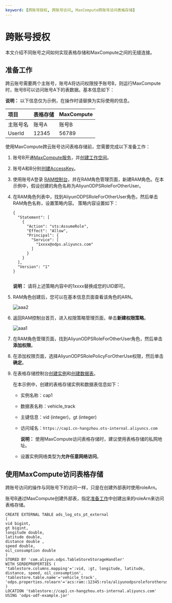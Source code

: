```yaml
---
keyword: [跨账号授权, 跨账号访问, MaxCompute跨账号访问表格存储]
---
```


# 跨账号授权

本文介绍不同账号之间如何实现表格存储和MaxCompute之间的无缝连接。

## 准备工作

跨云账号需要两个主账号，账号A将访问权限授予账号B，则运行MaxCompute时，账号B可以访问账号A下的表数据。基本信息如下：

**说明：** 以下信息仅为示例，在操作时请替换为实际使用的信息。

|项目|表格存储|MaxCompute|
|:-|:---|:---------|
|主账号名|账号A|账号B|
|UserId|12345|56789|

使用MaxCompute跨云账号访问表格存储前，您需要完成以下准备工作：

1.  账号B开通[MaxCompute服务](https://www.alibabacloud.com/product/maxcompute)，并[创建工作空间]()。

2.  账号A和B分别[创建AccessKey](https://www.alibabacloud.com/help/doc-detail/53045.htm)。

3.  使用账号A登录 [RAM控制台](https://ram.console.aliyun.com/)，并在RAM角色管理页面，新建RAM角色。在本示例中，假设创建的角色名称为AliyunODPSRoleForOtherUser。

4.  在RAM角色列表中，找到AliyunODPSRoleForOtherUser角色，然后单击RAM角色名称，设置策略内容。 策略内容设置如下：

    ```
    {
      "Statement": [
        {
          "Action": "sts:AssumeRole",
          "Effect": "Allow",
          "Principal": {
            "Service": [
              "1xxxx@odps.aliyuncs.com"
            ]
          }
        }
      ],
      "Version": "1"
    }
                            
    ```

    **说明：** 请将上述策略内容中的1xxxx替换成您的UID即可。

5.  RAM角色创建后，您可以在基本信息页面查看该角色的ARN。

    ![aaa2](https://static-aliyun-doc.oss-accelerate.aliyuncs.com/assets/img/zh-CN/9900159751/p54000.png)

6.  返回RAM控制台首页，进入权限策略管理页面，单击**新建权限策略**。

    ![aaa1](https://static-aliyun-doc.oss-accelerate.aliyuncs.com/assets/img/zh-CN/9900159751/p53995.png)

7.  在RAM角色管理页面，找到AliyunODPSRoleForOtherUser角色，然后单击**添加权限**。

8.  在添加权限页面，选择AliyunODPSRolePolicyForOtherUse权限，然后单击**确定**。

9.  在表格存储控制台[创建实例](/intl.zh-CN/快速入门/创建实例.md)和[创建数据表](/intl.zh-CN/快速入门/创建数据表.md)。

    在本示例中，创建的表格存储实例和数据表信息如下：

    -   实例名称：cap1
    -   数据表名称：vehicle\_track
    -   主键信息：vid \(integer\)，gt \(integer\)
    -   访问域名：`https://cap1.cn-hangzhou.ots-internal.aliyuncs.com`

        **说明：** 使用MaxCompute访问表格存储时，建议使用表格存储的私网地址。

    -   设置实例网络类型为**允许任意网络访问**。

## 使用MaxCompute访问表格存储

跨账号访问的操作与同账号下的访问一样，只是在创建外部表时使用roleArn。

账号B通过MaxCompute创建外部表，指定[准备工作](#preparation)中创建出来的roleArn来访问表格存储。

```
CREATE EXTERNAL TABLE ads_log_ots_pt_external
(
vid bigint,
gt bigint,
longitude double,
latitude double,
distance double ,
speed double,
oil_consumption double
)
STORED BY 'com.aliyun.odps.TableStoreStorageHandler'
WITH SERDEPROPERTIES (
'tablestore.columns.mapping'=':vid, :gt, longitude, latitude, distance, speed, oil_consumption',
'tablestore.table.name'='vehicle_track',
'odps.properties.rolearn'='acs:ram::12345:role/aliyunodpsroleforotheruser'
)
LOCATION 'tablestore://cap1.cn-hangzhou.ots-internal.aliyuncs.com'
USING 'odps-udf-example.jar'
            
```

